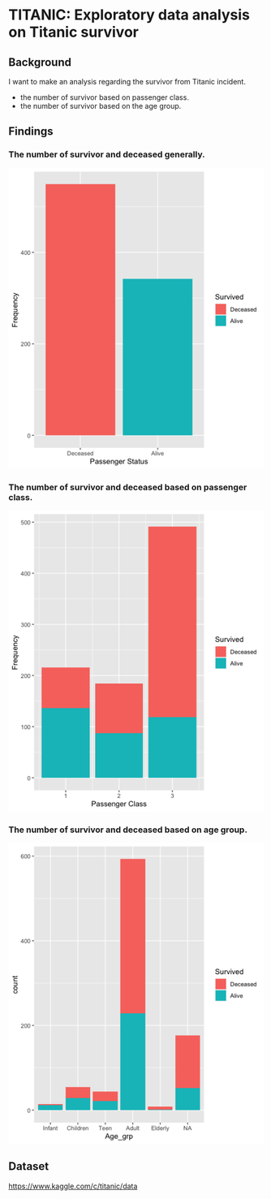 <!-- Heading -->
# **TITANIC**: Exploratory data analysis on Titanic survivor 

## **Background**
I want to make an analysis regarding the survivor from Titanic incident.
* the number of survivor based on passenger class.
* the number of survivor based on the age group.

## **Findings**
### The number of survivor and deceased generally.
![General](General.png)

### The number of survivor and deceased based on passenger class.
![PassengerClass](passengerClass.png)

### The number of survivor and deceased based on age group.
![Age](Age.png)

## **Dataset**
https://www.kaggle.com/c/titanic/data 
